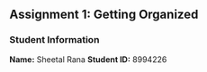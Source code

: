 ## Assignment 1: Getting Organized

### Student Information
**Name:** Sheetal Rana
**Student ID:** 8994226


